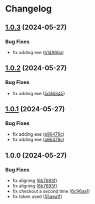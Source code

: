 # Changelog

## [1.0.3](https://github.com/Tege-Dev/Tege/compare/v1.0.2...v1.0.3) (2024-05-27)


### Bug Fixes

* fix adding exe ([b14966a](https://github.com/Tege-Dev/Tege/commit/b14966a961beccf315d394e13dfeb2bb979545c5))

## [1.0.2](https://github.com/Tege-Dev/Tege/compare/v1.0.1...v1.0.2) (2024-05-27)


### Bug Fixes

* fix adding exe ([5d36345](https://github.com/Tege-Dev/Tege/commit/5d36345bdcb4b45396b60f55c6e2b9c160b5531f))

## [1.0.1](https://github.com/Tege-Dev/Tege/compare/v1.0.0...v1.0.1) (2024-05-27)


### Bug Fixes

* fix adding exe ([a96479c](https://github.com/Tege-Dev/Tege/commit/a96479ca29affc26003bbfcc7b367ea53bfdf6f0))
* fix adding exe ([a96479c](https://github.com/Tege-Dev/Tege/commit/a96479ca29affc26003bbfcc7b367ea53bfdf6f0))

## 1.0.0 (2024-05-27)


### Bug Fixes

* fix aligning ([6b7693f](https://github.com/Tege-Dev/Tege/commit/6b7693f0d3dab6853cb2d94a9dbd625c204b489a))
* fix aligning ([6b7693f](https://github.com/Tege-Dev/Tege/commit/6b7693f0d3dab6853cb2d94a9dbd625c204b489a))
* fix checkout a second time ([6c96aa1](https://github.com/Tege-Dev/Tege/commit/6c96aa1693ccb97b305839917c011a2576d26dff))
* fix token used ([55aea1f](https://github.com/Tege-Dev/Tege/commit/55aea1f9370e9e61847db9a9b1f0d3616ae94dd9))
